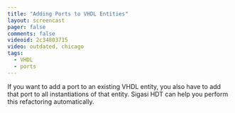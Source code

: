 ```yaml
---
title: "Adding Ports to VHDL Entities"
layout: screencast 
pager: false
comments: false
videoid: 2c34803715
video: outdated, chicago
tags: 
  - VHDL
  - ports
---
```

If you want to add a port to an existing VHDL entity, you also have to add that port to all instantiations of that entity. Sigasi HDT can help you perform this refactoring automatically. 
